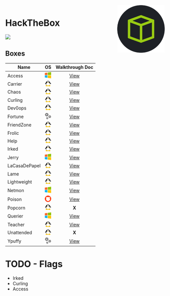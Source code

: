 <img align="right" height=150 src="./hackthebox_logo.jpg"/>

# HackTheBox
<img src="https://www.hackthebox.eu/badge/image/75726"/>


## Boxes
<!-- <img width=20 src=./_images/win.png> -->
<!-- <img width=20 src=./_images/lin.png> -->
<!-- <img width=20 src=./_images/gear.png> -->
<!-- <img width=20 src=./_images/bsd.png> -->


|   Name            |      OS                               |         Walkthrough Doc           |
| ----------------- |---------------------------------------|:---------------------------------:|
|  Access           | <img width=20 src=./_images/win.png>  | [View](Access/notes.md)           |
|  Carrier          | <img width=20 src=./_images/lin.png>  | [View](Carrier/notes.md)          |
|  Chaos            | <img width=20 src=./_images/lin.png>  | [View](Chaos/notes.md)            |
|  Curling          | <img width=20 src=./_images/lin.png>  | [View](Curling/notes.md)          |
|  Dev0ops          | <img width=20 src=./_images/lin.png>  | [View](Dev0ops/notes.md)          |
|  Fortune          | <img width=20 src=./_images/gear.png> | [View](Fortune/notes.md)          |
|  FriendZone       | <img width=20 src=./_images/lin.png>  | [View](Friendzone/notes.md)       |
|  Frolic           | <img width=20 src=./_images/lin.png>  | [View](Frolic/notes.md)           |
|  Help             | <img width=20 src=./_images/lin.png>  | [View](Help/notes.md)             |
|  Irked            | <img width=20 src=./_images/lin.png>  | [View](Irked/notes.md)            |
|  Jerry            | <img width=20 src=./_images/win.png>  | [View](Jerry/notes.md)            |
|  LaCasaDePapel    | <img width=20 src=./_images/lin.png>  | [View](LaCasaDePapel/notes.md)    |
|  Lame             | <img width=20 src=./_images/lin.png>  | [View](Lame/notes.md)             |
|  Lightweight      | <img width=20 src=./_images/lin.png>  | [View](Lightweight/notes.md)      |
|  Netmon           | <img width=20 src=./_images/win.png>  | [View](Netmon/notes.md)           |
|  Poison           | <img width=20 src=./_images/bsd.png>  | [View](Poison/notes.md)           |
|  Popcorn          | <img width=20 src=./_images/lin.png>  | **X**                             |
|  Querier          | <img width=20 src=./_images/win.png>  | [View](Querier/notes.md)          |
|  Teacher          | <img width=20 src=./_images/lin.png>  | [View](Teacher/notes.md)          |
|  Unattended       | <img width=20 src=./_images/lin.png>  | **X**                             |
|  Ypuffy           | <img width=20 src=./_images/gear.png> | [View](Ypuffy/notes.md)           |


# TODO - Flags
- Irked
- Curling
- Access
